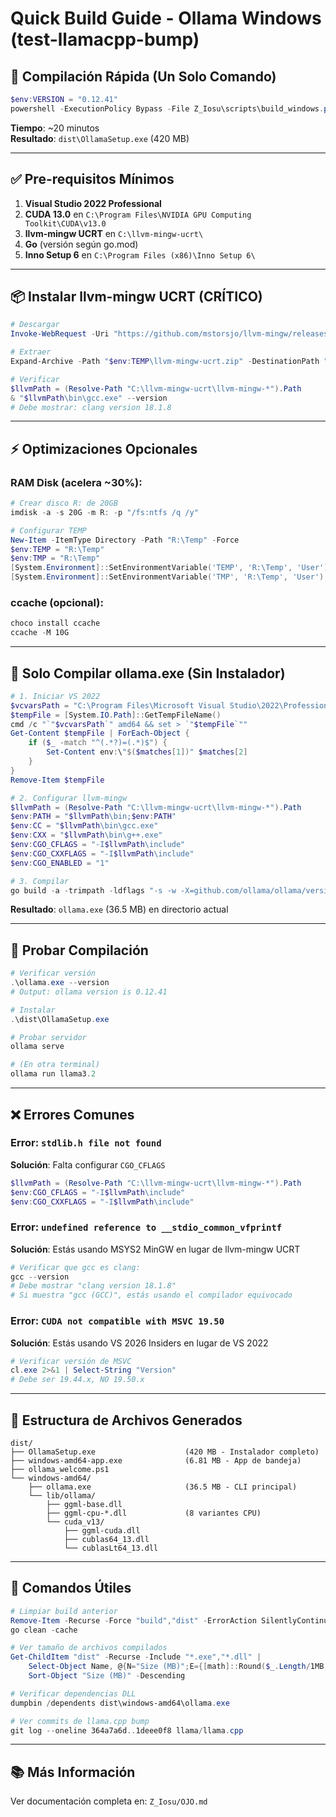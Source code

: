 # Quick Build Guide - Ollama Windows (test-llamacpp-bump)

## 🚀 Compilación Rápida (Un Solo Comando)

```powershell
$env:VERSION = "0.12.41"
powershell -ExecutionPolicy Bypass -File Z_Iosu\scripts\build_windows.ps1 buildCPU buildCUDA12 buildCUDA13 buildOllama buildApp buildInstaller
```

**Tiempo**: ~20 minutos  
**Resultado**: `dist\OllamaSetup.exe` (420 MB)

---

## ✅ Pre-requisitos Mínimos

1. **Visual Studio 2022 Professional**
2. **CUDA 13.0** en `C:\Program Files\NVIDIA GPU Computing Toolkit\CUDA\v13.0`
3. **llvm-mingw UCRT** en `C:\llvm-mingw-ucrt\`
4. **Go** (versión según go.mod)
5. **Inno Setup 6** en `C:\Program Files (x86)\Inno Setup 6\`

---

## 📦 Instalar llvm-mingw UCRT (CRÍTICO)

```powershell
# Descargar
Invoke-WebRequest -Uri "https://github.com/mstorsjo/llvm-mingw/releases/download/20240619/llvm-mingw-20240619-ucrt-x86_64.zip" -OutFile "$env:TEMP\llvm-mingw-ucrt.zip"

# Extraer
Expand-Archive -Path "$env:TEMP\llvm-mingw-ucrt.zip" -DestinationPath "C:\llvm-mingw-ucrt" -Force

# Verificar
$llvmPath = (Resolve-Path "C:\llvm-mingw-ucrt\llvm-mingw-*").Path
& "$llvmPath\bin\gcc.exe" --version
# Debe mostrar: clang version 18.1.8
```

---

## ⚡ Optimizaciones Opcionales

### RAM Disk (acelera ~30%):
```powershell
# Crear disco R: de 20GB
imdisk -a -s 20G -m R: -p "/fs:ntfs /q /y"

# Configurar TEMP
New-Item -ItemType Directory -Path "R:\Temp" -Force
$env:TEMP = "R:\Temp"
$env:TMP = "R:\Temp"
[System.Environment]::SetEnvironmentVariable('TEMP', 'R:\Temp', 'User')
[System.Environment]::SetEnvironmentVariable('TMP', 'R:\Temp', 'User')
```

### ccache (opcional):
```powershell
choco install ccache
ccache -M 10G
```

---

## 🔧 Solo Compilar ollama.exe (Sin Instalador)

```powershell
# 1. Iniciar VS 2022
$vcvarsPath = "C:\Program Files\Microsoft Visual Studio\2022\Professional\VC\Auxiliary\Build\vcvarsall.bat"
$tempFile = [System.IO.Path]::GetTempFileName()
cmd /c "`"$vcvarsPath`" amd64 && set > `"$tempFile`""
Get-Content $tempFile | ForEach-Object { 
    if ($_ -match "^(.*?)=(.*)$") { 
        Set-Content env:\"$($matches[1])" $matches[2] 
    } 
}
Remove-Item $tempFile

# 2. Configurar llvm-mingw
$llvmPath = (Resolve-Path "C:\llvm-mingw-ucrt\llvm-mingw-*").Path
$env:PATH = "$llvmPath\bin;$env:PATH"
$env:CC = "$llvmPath\bin\gcc.exe"
$env:CXX = "$llvmPath\bin\g++.exe"
$env:CGO_CFLAGS = "-I$llvmPath\include"
$env:CGO_CXXFLAGS = "-I$llvmPath\include"
$env:CGO_ENABLED = "1"

# 3. Compilar
go build -a -trimpath -ldflags "-s -w -X=github.com/ollama/ollama/version.Version=0.12.41 -X=github.com/ollama/ollama/server.mode=release" .
```

**Resultado**: `ollama.exe` (36.5 MB) en directorio actual

---

## 🧪 Probar Compilación

```powershell
# Verificar versión
.\ollama.exe --version
# Output: ollama version is 0.12.41

# Instalar
.\dist\OllamaSetup.exe

# Probar servidor
ollama serve

# (En otra terminal)
ollama run llama3.2
```

---

## ❌ Errores Comunes

### Error: `stdlib.h file not found`
**Solución**: Falta configurar `CGO_CFLAGS`
```powershell
$llvmPath = (Resolve-Path "C:\llvm-mingw-ucrt\llvm-mingw-*").Path
$env:CGO_CFLAGS = "-I$llvmPath\include"
$env:CGO_CXXFLAGS = "-I$llvmPath\include"
```

### Error: `undefined reference to __stdio_common_vfprintf`
**Solución**: Estás usando MSYS2 MinGW en lugar de llvm-mingw UCRT
```powershell
# Verificar que gcc es clang:
gcc --version
# Debe mostrar "clang version 18.1.8"
# Si muestra "gcc (GCC)", estás usando el compilador equivocado
```

### Error: `CUDA not compatible with MSVC 19.50`
**Solución**: Estás usando VS 2026 Insiders en lugar de VS 2022
```powershell
# Verificar versión de MSVC
cl.exe 2>&1 | Select-String "Version"
# Debe ser 19.44.x, NO 19.50.x
```

---

## 📁 Estructura de Archivos Generados

```
dist/
├── OllamaSetup.exe                    (420 MB - Instalador completo)
├── windows-amd64-app.exe              (6.81 MB - App de bandeja)
├── ollama_welcome.ps1
└── windows-amd64/
    ├── ollama.exe                     (36.5 MB - CLI principal)
    └── lib/ollama/
        ├── ggml-base.dll
        ├── ggml-cpu-*.dll             (8 variantes CPU)
        └── cuda_v13/
            ├── ggml-cuda.dll
            ├── cublas64_13.dll
            └── cublasLt64_13.dll
```

---

## 🎯 Comandos Útiles

```powershell
# Limpiar build anterior
Remove-Item -Recurse -Force "build","dist" -ErrorAction SilentlyContinue
go clean -cache

# Ver tamaño de archivos compilados
Get-ChildItem "dist" -Recurse -Include "*.exe","*.dll" | 
    Select-Object Name, @{N="Size (MB)";E={[math]::Round($_.Length/1MB, 2)}} | 
    Sort-Object "Size (MB)" -Descending

# Verificar dependencias DLL
dumpbin /dependents dist\windows-amd64\ollama.exe

# Ver commits de llama.cpp bump
git log --oneline 364a7a6d..1deee0f8 llama/llama.cpp
```

---

## 📚 Más Información

Ver documentación completa en: `Z_Iosu/OJO.md`
